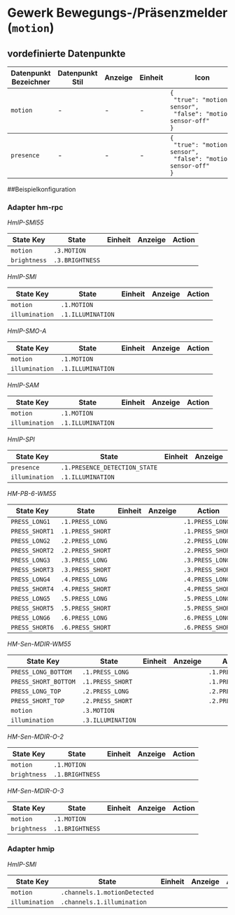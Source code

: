 
# Gewerk Bewegungs-/Präsenzmelder (`motion`)

## vordefinierte Datenpunkte

<table><thead><tr><th>Datenpunkt Bezeichner</th><th>Datenpunkt Stil</th><th>Anzeige</th><th>Einheit</th><th>Icon</th><th>Icon Stil</th></tr></thead>
<tbody><tr><td><code>motion</code></td><td>-</td><td>-</td><td>-</td><td><code>{<br />&nbsp;"true":&nbsp;"motion-sensor",<br />&nbsp;"false":&nbsp;"motion-sensor-off"<br />}</code></td><td>-</td></tr></tbody>
<tbody><tr><td><code>presence</code></td><td>-</td><td>-</td><td>-</td><td><code>{<br />&nbsp;"true":&nbsp;"motion-sensor",<br />&nbsp;"false":&nbsp;"motion-sensor-off"<br />}</code></td><td>-</td></tr></tbody>
</table>

##Beispielkonfiguration


### Adapter hm-rpc


*HmIP-SMI55*

<table><thead><tr>
<th>State Key</th>
<th>State</th>
<th>Einheit</th>
<th>Anzeige</th>
<th>Action</th>
</thead><tbody>
<tr>
<td><code>motion</td>
<td><code>.3.MOTION</code></td>
<td><code></code></td>
<td></td>
<td><code></code></td>
</tr>
<tr>
<td><code>brightness</td>
<td><code>.3.BRIGHTNESS</code></td>
<td><code></code></td>
<td></td>
<td><code></code></td>
</tr>
</tbody></table>

*HmIP-SMI*

<table><thead><tr>
<th>State Key</th>
<th>State</th>
<th>Einheit</th>
<th>Anzeige</th>
<th>Action</th>
</thead><tbody>
<tr>
<td><code>motion</td>
<td><code>.1.MOTION</code></td>
<td><code></code></td>
<td></td>
<td><code></code></td>
</tr>
<tr>
<td><code>illumination</td>
<td><code>.1.ILLUMINATION</code></td>
<td><code></code></td>
<td></td>
<td><code></code></td>
</tr>
</tbody></table>

*HmIP-SMO-A*

<table><thead><tr>
<th>State Key</th>
<th>State</th>
<th>Einheit</th>
<th>Anzeige</th>
<th>Action</th>
</thead><tbody>
<tr>
<td><code>motion</td>
<td><code>.1.MOTION</code></td>
<td><code></code></td>
<td></td>
<td><code></code></td>
</tr>
<tr>
<td><code>illumination</td>
<td><code>.1.ILLUMINATION</code></td>
<td><code></code></td>
<td></td>
<td><code></code></td>
</tr>
</tbody></table>

*HmIP-SAM*

<table><thead><tr>
<th>State Key</th>
<th>State</th>
<th>Einheit</th>
<th>Anzeige</th>
<th>Action</th>
</thead><tbody>
<tr>
<td><code>motion</td>
<td><code>.1.MOTION</code></td>
<td><code></code></td>
<td></td>
<td><code></code></td>
</tr>
<tr>
<td><code>illumination</td>
<td><code>.1.ILLUMINATION</code></td>
<td><code></code></td>
<td></td>
<td><code></code></td>
</tr>
</tbody></table>

*HmIP-SPI*

<table><thead><tr>
<th>State Key</th>
<th>State</th>
<th>Einheit</th>
<th>Anzeige</th>
<th>Action</th>
</thead><tbody>
<tr>
<td><code>presence</td>
<td><code>.1.PRESENCE_DETECTION_STATE</code></td>
<td><code></code></td>
<td></td>
<td><code></code></td>
</tr>
<tr>
<td><code>illumination</td>
<td><code>.1.ILLUMINATION</code></td>
<td><code></code></td>
<td></td>
<td><code></code></td>
</tr>
</tbody></table>

*HM-PB-6-WM55*

<table><thead><tr>
<th>State Key</th>
<th>State</th>
<th>Einheit</th>
<th>Anzeige</th>
<th>Action</th>
</thead><tbody>
<tr>
<td><code>PRESS_LONG1</td>
<td><code>.1.PRESS_LONG</code></td>
<td><code></code></td>
<td></td>
<td><code>.1.PRESS_LONG</code></td>
</tr>
<tr>
<td><code>PRESS_SHORT1</td>
<td><code>.1.PRESS_SHORT</code></td>
<td><code></code></td>
<td></td>
<td><code>.1.PRESS_SHORT</code></td>
</tr>
<tr>
<td><code>PRESS_LONG2</td>
<td><code>.2.PRESS_LONG</code></td>
<td><code></code></td>
<td></td>
<td><code>.2.PRESS_LONG</code></td>
</tr>
<tr>
<td><code>PRESS_SHORT2</td>
<td><code>.2.PRESS_SHORT</code></td>
<td><code></code></td>
<td></td>
<td><code>.2.PRESS_SHORT</code></td>
</tr>
<tr>
<td><code>PRESS_LONG3</td>
<td><code>.3.PRESS_LONG</code></td>
<td><code></code></td>
<td></td>
<td><code>.3.PRESS_LONG</code></td>
</tr>
<tr>
<td><code>PRESS_SHORT3</td>
<td><code>.3.PRESS_SHORT</code></td>
<td><code></code></td>
<td></td>
<td><code>.3.PRESS_SHORT</code></td>
</tr>
<tr>
<td><code>PRESS_LONG4</td>
<td><code>.4.PRESS_LONG</code></td>
<td><code></code></td>
<td></td>
<td><code>.4.PRESS_LONG</code></td>
</tr>
<tr>
<td><code>PRESS_SHORT4</td>
<td><code>.4.PRESS_SHORT</code></td>
<td><code></code></td>
<td></td>
<td><code>.4.PRESS_SHORT</code></td>
</tr>
<tr>
<td><code>PRESS_LONG5</td>
<td><code>.5.PRESS_LONG</code></td>
<td><code></code></td>
<td></td>
<td><code>.5.PRESS_LONG</code></td>
</tr>
<tr>
<td><code>PRESS_SHORT5</td>
<td><code>.5.PRESS_SHORT</code></td>
<td><code></code></td>
<td></td>
<td><code>.5.PRESS_SHORT</code></td>
</tr>
<tr>
<td><code>PRESS_LONG6</td>
<td><code>.6.PRESS_LONG</code></td>
<td><code></code></td>
<td></td>
<td><code>.6.PRESS_LONG</code></td>
</tr>
<tr>
<td><code>PRESS_SHORT6</td>
<td><code>.6.PRESS_SHORT</code></td>
<td><code></code></td>
<td></td>
<td><code>.6.PRESS_SHORT</code></td>
</tr>
</tbody></table>

*HM-Sen-MDIR-WM55*

<table><thead><tr>
<th>State Key</th>
<th>State</th>
<th>Einheit</th>
<th>Anzeige</th>
<th>Action</th>
</thead><tbody>
<tr>
<td><code>PRESS_LONG_BOTTOM</td>
<td><code>.1.PRESS_LONG</code></td>
<td><code></code></td>
<td></td>
<td><code>.1.PRESS_LONG</code></td>
</tr>
<tr>
<td><code>PRESS_SHORT_BOTTOM</td>
<td><code>.1.PRESS_SHORT</code></td>
<td><code></code></td>
<td></td>
<td><code>.1.PRESS_SHORT</code></td>
</tr>
<tr>
<td><code>PRESS_LONG_TOP</td>
<td><code>.2.PRESS_LONG</code></td>
<td><code></code></td>
<td></td>
<td><code>.2.PRESS_LONG</code></td>
</tr>
<tr>
<td><code>PRESS_SHORT_TOP</td>
<td><code>.2.PRESS_SHORT</code></td>
<td><code></code></td>
<td></td>
<td><code>.2.PRESS_SHORT</code></td>
</tr>
<tr>
<td><code>motion</td>
<td><code>.3.MOTION</code></td>
<td><code></code></td>
<td></td>
<td><code></code></td>
</tr>
<tr>
<td><code>illumination</td>
<td><code>.3.ILLUMINATION</code></td>
<td><code></code></td>
<td></td>
<td><code></code></td>
</tr>
</tbody></table>

*HM-Sen-MDIR-O-2*

<table><thead><tr>
<th>State Key</th>
<th>State</th>
<th>Einheit</th>
<th>Anzeige</th>
<th>Action</th>
</thead><tbody>
<tr>
<td><code>motion</td>
<td><code>.1.MOTION</code></td>
<td><code></code></td>
<td></td>
<td><code></code></td>
</tr>
<tr>
<td><code>brightness</td>
<td><code>.1.BRIGHTNESS</code></td>
<td><code></code></td>
<td></td>
<td><code></code></td>
</tr>
</tbody></table>

*HM-Sen-MDIR-O-3*

<table><thead><tr>
<th>State Key</th>
<th>State</th>
<th>Einheit</th>
<th>Anzeige</th>
<th>Action</th>
</thead><tbody>
<tr>
<td><code>motion</td>
<td><code>.1.MOTION</code></td>
<td><code></code></td>
<td></td>
<td><code></code></td>
</tr>
<tr>
<td><code>brightness</td>
<td><code>.1.BRIGHTNESS</code></td>
<td><code></code></td>
<td></td>
<td><code></code></td>
</tr>
</tbody></table>

### Adapter hmip


*HmIP-SMI*

<table><thead><tr>
<th>State Key</th>
<th>State</th>
<th>Einheit</th>
<th>Anzeige</th>
<th>Action</th>
</thead><tbody>
<tr>
<td><code>motion</td>
<td><code>.channels.1.motionDetected</code></td>
<td><code></code></td>
<td></td>
<td><code></code></td>
</tr>
<tr>
<td><code>illumination</td>
<td><code>.channels.1.illumination</code></td>
<td><code></code></td>
<td></td>
<td><code></code></td>
</tr>
</tbody></table>